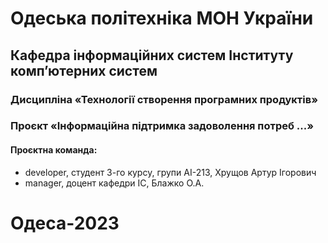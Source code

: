 # Одеська політехніка МОН України
## Кафедра інформаційних систем Інституту комп’ютерних систем
### Дисципліна «Технології створення програмних продуктів»
### Проєкт «Інформаційна підтримка задоволення потреб ...»
#### Проєктна команда:
- developer, студент 3-го курсу, групи АІ-213, Хрущов Артур Ігорович
- manager, доцент кафедри ІС, Блажко О.А.
# Одеса-2023
